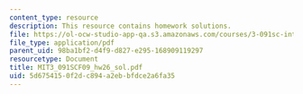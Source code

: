 ```yaml
---
content_type: resource
description: This resource contains homework solutions.
file: https://ol-ocw-studio-app-qa.s3.amazonaws.com/courses/3-091sc-introduction-to-solid-state-chemistry-fall-2010/5d6754150f2dc894a2ebbfdce2a6fa35_MIT3_091SCF09_hw26_sol.pdf
file_type: application/pdf
parent_uid: 98ba1bf2-d4f9-d827-e295-168909119297
resourcetype: Document
title: MIT3_091SCF09_hw26_sol.pdf
uid: 5d675415-0f2d-c894-a2eb-bfdce2a6fa35
---
```

